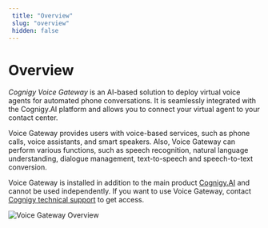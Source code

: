 ```yaml
---
 title: "Overview" 
 slug: "overview" 
 hidden: false 
---
```


# Overview

*Cognigy Voice Gateway* is an AI-based solution to deploy virtual voice agents for automated phone conversations. It is seamlessly integrated with the Cognigy.AI platform and allows you to connect your virtual agent to your contact center.

Voice Gateway provides users with voice-based services, such as phone calls, voice assistants, and smart speakers. Also, Voice Gateway can perform various functions, such as speech recognition, natural language understanding, dialogue management, text-to-speech and speech-to-text conversion.

Voice Gateway is installed in addition to the main product [Cognigy.AI](../ai/platform-overview.md) and cannot be used independently. If you want to use Voice Gateway, contact [Cognigy technical support](../help/get-help.md) to get access. 

<img src="{{config.site_url}}voicegateway/images/VG_architecture.png" alt="Voice Gateway Overview" />
